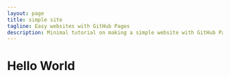 ```yaml
---
layout: page
title: simple site
tagline: Easy websites with GitHub Pages
description: Minimal tutorial on making a simple website with GitHub Pages
---
```


# Hello World

